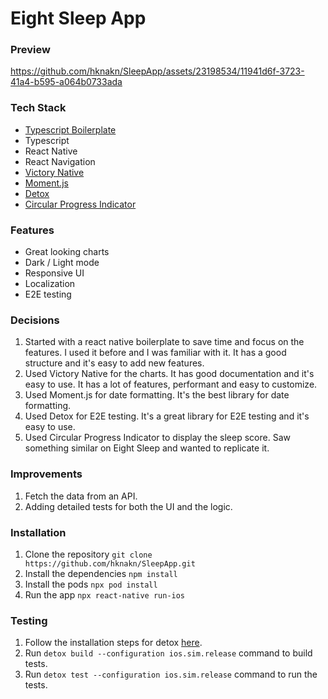 # Eight Sleep App

### Preview

https://github.com/hknakn/SleepApp/assets/23198534/11941d6f-3723-41a4-b595-a064b0733ada

### Tech Stack

- [Typescript Boilerplate](https://github.com/WrathChaos/react-native-typescript-boilerplate)
- Typescript
- React Native
- React Navigation
- [Victory Native](https://commerce.nearform.com/open-source/victory-native/)
- [Moment.js](https://momentjs.com/)
- [Detox](https://momentjs.com/)
- [Circular Progress Indicator](react-native-circular-progress-indicator)

### Features

- Great looking charts
- Dark / Light mode
- Responsive UI
- Localization
- E2E testing

### Decisions

1. Started with a react native boilerplate to save time and focus on the features. I used it before and I was familiar with it. It has a good structure and it's easy to add new features.
2. Used Victory Native for the charts. It has good documentation and it's easy to use. It has a lot of features, performant and easy to customize.
3. Used Moment.js for date formatting. It's the best library for date formatting.
4. Used Detox for E2E testing. It's a great library for E2E testing and it's easy to use.
5. Used Circular Progress Indicator to display the sleep score. Saw something similar on Eight Sleep and wanted to replicate it.

### Improvements

1. Fetch the data from an API.
2. Adding detailed tests for both the UI and the logic.

### Installation

1. Clone the repository `git clone https://github.com/hknakn/SleepApp.git`
2. Install the dependencies `npm install`
3. Install the pods `npx pod install`
4. Run the app `npx react-native run-ios`

### Testing

1. Follow the installation steps for detox [here](https://wix.github.io/Detox/docs/introduction/environment-setup).
2. Run `detox build --configuration ios.sim.release` command to build tests.
3. Run `detox test --configuration ios.sim.release` command to run the tests.
